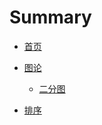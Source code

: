 # Summary

* [首页](INTRO.md)

* [图论](contents/graph/README.md)
    * [二分图](contents/graph/bipartite_graph.md)

* [排序](contents/sort/README.md)
